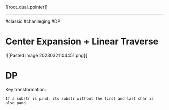 [[root_dual_pointer]]
****
#classic #chanlleging #DP 
# Center Expansion  + Linear Traverse
![[Pasted image 20230321104451.png]]
# DP
Key transformation: 
```
If a substr is pand, its substr without the first and last char is also pand.
```


